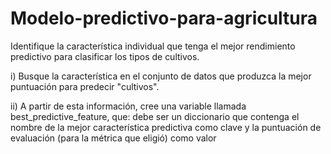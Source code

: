 # Modelo-predictivo-para-agricultura

Identifique la característica individual que tenga el mejor rendimiento predictivo para clasificar los tipos de cultivos.

i) Busque la característica en el conjunto de datos que produzca la mejor puntuación para predecir "cultivos".

ii) A partir de esta información, cree una variable llamada best_predictive_feature, que: debe ser un diccionario que contenga el nombre de la mejor característica predictiva como clave y la puntuación de evaluación (para la métrica que eligió) como valor
